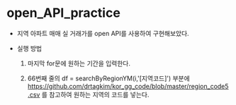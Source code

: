 # open_API_practice
- 지역 아파트 매매 실 거래가를 open API를 사용하여 구현해보았다.

- 실행 방법<br>
    1. 마지막 for문에 원하는 기간을 입력한다.<br> 

    2. 66번째 줄의 df = searchByRegionYM(i,'[지역코드]') 부분에 https://github.com/drtagkim/kor_gg_code/blob/master/region_code5.csv 를 참고하여 원하는 지역의 코드를 넣는다.
